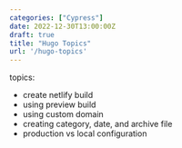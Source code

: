 ```yaml
---
categories: ["Cypress"]
date: 2022-12-30T13:00:00Z
draft: true
title: "Hugo Topics"
url: '/hugo-topics'
---
```


topics:

* create netlify build
* using preview build
* using custom domain
* creating category, date, and archive file
* production vs local configuration
